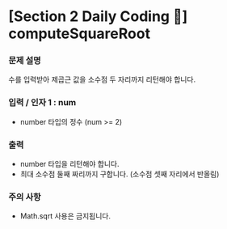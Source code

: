 # [Section 2 Daily Coding 🌟] computeSquareRoot

### 문제 설명

<p>수를 입력받아 제곱근 값을 소수점 두 자리까지 리턴해야 합니다.</p>

### 입력 / 인자 1 : num

 <ul>
    <li>number 타입의 정수 (num >= 2)</li>
 </ul>

### 출력

 <ul>
    <li>number 타입을 리턴해야 합니다.</li>
    <li>최대 소수점 둘째 짜리까지 구합니다. (소수점 셋째 자리에서 반올림)</li>
 </ul>

### 주의 사항

 <ul>
    <li>Math.sqrt 사용은 금지됩니다.</li>
 </ul>
